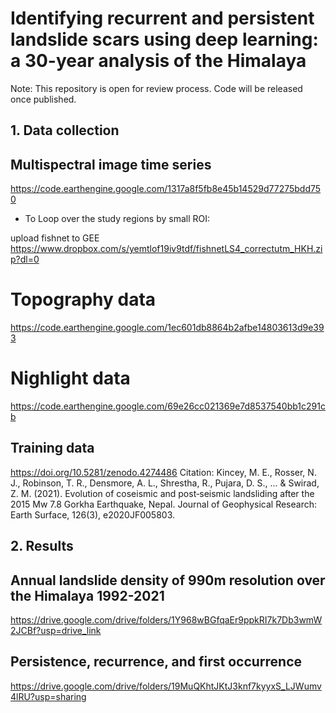 # Identifying recurrent and persistent landslide scars using deep learning: a 30-year analysis of the Himalaya

Note: This repository is open for review process. Code will be released once published.

## 1. Data collection

## Multispectral image time series
https://code.earthengine.google.com/1317a8f5fb8e45b14529d77275bdd750

- To Loop over the study regions by small ROI:

upload fishnet to GEE
https://www.dropbox.com/s/yemtlof19iv9tdf/fishnetLS4_correctutm_HKH.zip?dl=0

# Topography data
https://code.earthengine.google.com/1ec601db8864b2afbe14803613d9e393

# Nighlight data
https://code.earthengine.google.com/69e26cc021369e7d8537540bb1c291cb

## Training data
https://doi.org/10.5281/zenodo.4274486
Citation: Kincey, M. E., Rosser, N. J., Robinson, T. R., Densmore, A. L., Shrestha, R., Pujara, D. S., ... & Swirad, Z. M. (2021). Evolution of coseismic and post‐seismic landsliding after the 2015 Mw 7.8 Gorkha Earthquake, Nepal. Journal of Geophysical Research: Earth Surface, 126(3), e2020JF005803.


## 2. Results
## Annual landslide density of 990m resolution over the Himalaya 1992-2021
https://drive.google.com/drive/folders/1Y968wBGfqaEr9ppkRI7k7Db3wmW2JCBf?usp=drive_link

## Persistence, recurrence, and first occurrence
https://drive.google.com/drive/folders/19MuQKhtJKtJ3knf7kyyxS_LJWumv4lRU?usp=sharing


